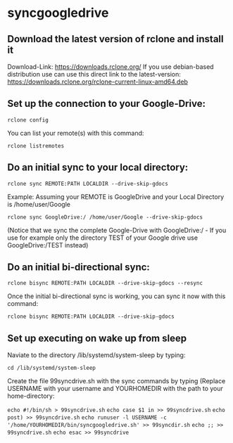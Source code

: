 # syncgoogledrive

## Download the latest version of rclone and install it

Download-Link:
https://downloads.rclone.org/
If you use debian-based distribution use can use this direct link to the latest-version:
https://downloads.rclone.org/rclone-current-linux-amd64.deb

## Set up the connection to your Google-Drive:

`rclone config`

You can list your remote(s) with this command:

`rclone listremotes`

## Do an initial sync to your local directory:

`rclone sync REMOTE:PATH LOCALDIR --drive-skip-gdocs`

Example:
Assuming your REMOTE is GoogleDrive and your Local Directory is /home/user/Google

`rclone sync GoogleDrive:/ /home/user/Google --drive-skip-gdocs`

(Notice that we sync the complete Google-Drive with GoogleDrive:/ - If you use for example only the directory TEST of your Google drive use GoogleDrive:/TEST instead)

## Do an initial bi-directional sync:

`rclone bisync REMOTE:PATH LOCALDIR --drive-skip-gdocs --resync`

Once the initial bi-directional sync is working, you can sync it now with this command:

`rclone bisync REMOTE:PATH LOCALDIR --drive-skip-gdocs`

## Set up executing on wake up from sleep

Naviate to the directory /lib/systemd/system-sleep by typing:

`cd /lib/systemd/system-sleep`

Create the file 99syncdrive.sh with the sync commands by typing (Replace USERNAME with your username and YOURHOMEDIR with the path to your home-directory:

`echo #!/bin/sh > 99syncdrive.sh`
`echo case $1 in >> 99syncdrive.sh`
`echo post) >> 99syncdrive.sh`
`echo runuser -l USERNAME -c '/home/YOURHOMEDIR/bin/syncgoogledrive.sh' >> 99syncdir.sh`
`echo ;; >> 99syncdrive.sh`
`echo esac >> 99syncdrive`
